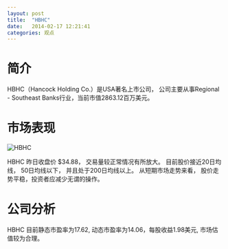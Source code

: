 ```yaml
---
layout: post
title:  "HBHC"
date:   2014-02-17 12:21:41
categories: 观点
---
```


# 简介
HBHC（Hancock Holding Co.）是USA著名上市公司，
公司主要从事Regional - Southeast Banks行业，当前市值2863.12百万美元。

# 市场表现

![HBHC](http://finviz.com/chart.ashx?t=HBHC&ty=c&ta=1&p=d&s=l)

HBHC 昨日收盘价 $34.88，
交易量较正常情况有所放大。
目前股价接近20日均线，
50日均线以下，
并且处于200日均线以上。
从短期市场走势来看，
股价走势平稳，投资者应减少无谓的操作。

# 公司分析
HBHC 目前静态市盈率为17.62, 动态市盈率为14.06，每股收益1.98美元,
市场估值较为合理。
